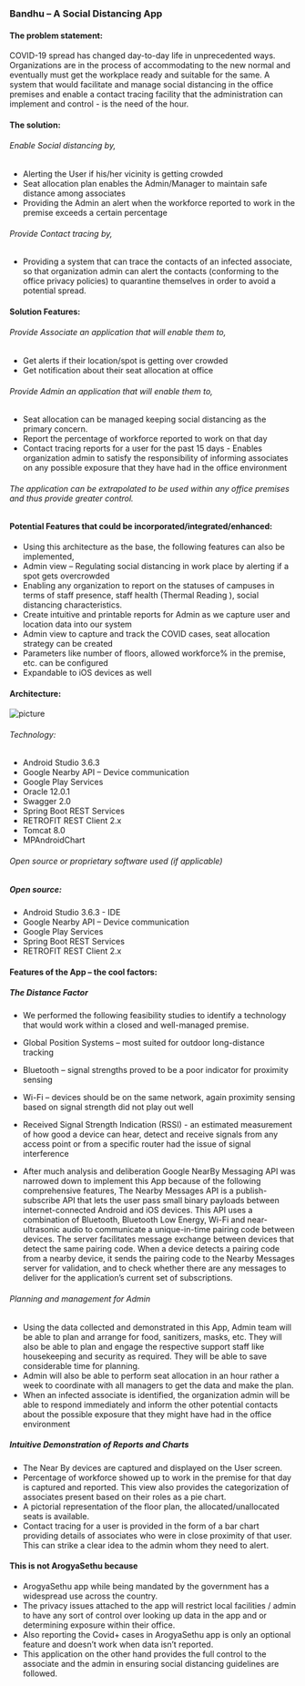 ### Bandhu – A Social Distancing App
#### The problem statement:
COVID-19 spread has changed day-to-day life in unprecedented ways. Organizations are in the process of accommodating to the new normal and eventually must get the workplace ready and suitable for the same. A system that would facilitate and manage social distancing in the office premises and enable a contact tracing facility that the administration can implement and control - is the need of the hour.
#### The solution:
###### Enable Social distancing by, 
- Alerting the User if his/her vicinity is getting crowded
- Seat allocation plan enables the Admin/Manager to maintain safe distance among associates
- Providing the Admin an alert when the workforce reported to work in the premise exceeds a certain percentage
###### Provide Contact tracing by,
- Providing a system that can trace the contacts of an infected associate, so that organization admin can alert the contacts (conforming to the office privacy policies) to quarantine themselves in order to avoid a potential spread.

#### Solution Features:
###### Provide Associate an application that will enable them to,
- Get alerts if their location/spot is getting over crowded
- Get notification about their seat allocation at office

###### Provide Admin an application that will enable them to,
- Seat allocation can be managed keeping social distancing as the primary concern.
- Report the percentage of workforce reported to work on that day
- Contact tracing reports for a user for the past 15 days - Enables organization admin to satisfy the responsibility of informing associates on any possible exposure that they have had in the office environment

###### The application can be extrapolated to be used within any office premises and thus provide greater control. 

#### Potential Features that could be incorporated/integrated/enhanced:
- Using this architecture as the base, the following features can also be implemented,
- Admin view – Regulating social distancing in work place by alerting if a spot gets overcrowded
- Enabling any organization to report on the statuses of campuses in terms of staff presence, staff health (Thermal Reading ), social distancing characteristics.
- Create intuitive and printable reports for Admin as we capture user and location data into our system
- Admin view to capture and track the COVID cases, seat allocation strategy can be created
- Parameters like number of floors, allowed workforce% in the premise, etc. can be configured
- Expandable to iOS devices as well

#### Architecture:
![picture](img/Bandhu_Architecture.png)

###### Technology:
- Android Studio 3.6.3
- Google Nearby API – Device communication
- Google Play Services
- Oracle 12.0.1
- Swagger 2.0
- Spring Boot REST Services
- RETROFIT REST Client 2.x
- Tomcat 8.0
- MPAndroidChart
###### Open source or proprietary software used (if applicable) 
##### Open source:
- Android Studio 3.6.3 - IDE
- Google Nearby API – Device communication
- Google Play Services
- Spring Boot REST Services
- RETROFIT REST Client 2.x

#### Features of the App – the cool factors:
##### The Distance Factor 
- We performed the following feasibility studies to identify a technology that would work within a closed and well-managed premise. 
- Global Position Systems – most suited for outdoor long-distance tracking
- Bluetooth – signal strengths proved to be a poor indicator for proximity sensing
- Wi-Fi – devices should be on the same network, again proximity sensing based on signal strength did not play out well
- Received Signal Strength Indication (RSSI) - an estimated measurement of how good a device can hear, detect and receive signals from any access point or from a specific router had the issue of signal interference

- After much analysis and deliberation Google NearBy Messaging API  was narrowed down to implement this App because of the following comprehensive features,
The Nearby Messages API is a publish-subscribe API that lets the user pass small binary payloads between internet-connected Android and iOS devices. This API uses a combination of Bluetooth, Bluetooth Low Energy, Wi-Fi and near-ultrasonic audio to communicate a unique-in-time pairing code between devices. The server facilitates message exchange between devices that detect the same pairing code. When a device detects a pairing code from a nearby device, it sends the pairing code to the Nearby Messages server for validation, and to check whether there are any messages to deliver for the application’s current set of subscriptions.
###### Planning and management for Admin 
- Using the data collected and demonstrated in this App, Admin team will be able to plan and arrange for food, sanitizers, masks, etc. They will also be able to plan and engage the respective support staff like housekeeping and security as required. They will be able to save considerable time for planning. 
- Admin will also be able to perform seat allocation in an hour rather a week to coordinate with all managers to get the data and make the plan. 
- When an infected associate is identified, the organization admin will be able to respond immediately and inform the other potential contacts about the possible exposure that they might have had in the office environment 

##### Intuitive Demonstration of Reports and Charts
- The Near By devices are captured and displayed on the User screen.
- Percentage of workforce showed up to work in the premise for that day is captured and reported. This view also provides the categorization of associates present based on their roles as a pie chart.
- A pictorial representation of the floor plan, the allocated/unallocated seats is available. 
- Contact tracing for a user is provided in the form of a bar chart providing details of associates who were in close proximity of that user. This can strike a clear idea to the admin whom they need to alert.

#### This is not ArogyaSethu because
- ArogyaSethu app while being mandated by the government has a widespread use across the country.  
- The privacy issues attached to the app will restrict local facilities / admin to have any sort of control over looking up data in the app and or determining exposure within their office. 
- Also reporting the Covid+ cases in ArogyaSethu app is only an optional feature and doesn’t work when data isn’t reported. 
- This application on the other hand provides the full control to the associate and the admin in ensuring social distancing guidelines are followed. 

